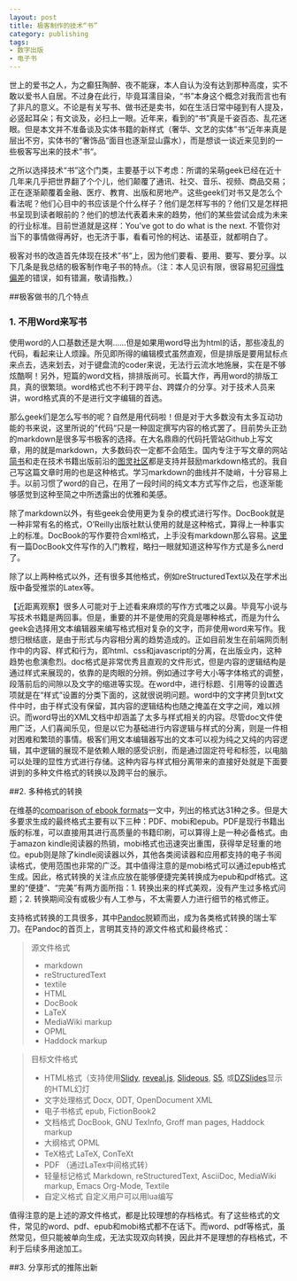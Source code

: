 ```yaml
---
layout: post
title: 极客制作的技术“书”
category: publishing
tags:
- 数字出版
- 电子书
---
```


世上的爱书之人，为之癫狂陶醉、夜不能寐，本人自认为没有达到那种高度，实不敢以爱书人自居。不过身在此行，毕竟耳濡目染，“书”本身这个概念对我而言也有了非凡的意义。不论是有关写书、做书还是卖书，如在生活日常中碰到有人提及，必竖起耳朵；有文谈及，必扫上一眼。近年来，看到的“书”真是千姿百态、乱花迷眼。但是本文并不准备谈及实体书籍的新样式（奢华、文艺的实体”书“近年来真是层出不穷，实体书的”奢饰品“面目也逐渐显山露水），而是想谈一谈近来见到的一些极客写出来的技术”书“。
<!--more-->

之所以选择技术“书”这个门类，主要基于以下考虑：所谓的呆萌geek已经在近十几年来几乎把世界翻了个个儿，他们颠覆了通讯、社交、音乐、视频、商品交易；正在逐渐颠覆着金融、医疗、教育、出版和房地产。这些geek们对书又是怎么个看法呢？他们心目中的书应该是个什么样子？他们是怎样写书的？他们又是怎样把书呈现到读者眼前的？他们的想法代表着未来的趋势，他们的某些尝试会成为未来的行业标准。目前世道就是这样：You've got to do what is the next. 不管你对当下的事情做得再好，也无济于事，看看可怜的柯达、诺基亚，就都明白了。

极客对书的改造首先体现在技术”书“上，因为他们要看、要用、要写、要分享。以下几条是我总结的极客制作电子书的特点。（注：本人见识有限，很容易犯[可得性偏差](http://baike.baidu.com/view/4544617.htm)的错误，如有错漏，敬请指教。）

##极客做书的几个特点

### 1. 不用Word来写书

使用word的人口基数还是大啊……但是如果用word导出为html的话，那些凌乱的代码，看起来让人烦躁。所见即所得的编辑模式虽然直观，但是排版是要用鼠标点来点去，选来划去，对于键盘流的coder来说，无法行云流水地施展，实在是不够炫酷啊！另外，短篇的word文档，排排版尚可。长篇大作，再用word的排版工具，真的很繁琐。word格式也不利于跨平台、跨媒介的分享。对于技术人员来讲，word格式真的不是进行文字编辑的首选。

那么geek们是怎么写书的呢？自然是用代码啦！但是对于大多数没有太多互动功能的书来说，这里所说的”代码“只是一种固定撰写内容的格式罢了。目前势头正劲的markdown是很多写书极客的选择。在大名鼎鼎的代码托管站Github上写文章，用的就是markdown，大多数码农一定都不会陌生。国内专注于写文章的网站[简书](jianshu.io)和走在技术书籍出版前沿的[图灵社区](http://www.ituring.com.cn/)都是支持并鼓励markdown格式的。我自己写这篇文章时用的也是这种格式。学习markdown的曲线并不陡峭，十分容易上手。以前习惯了word的自己，在用了一段时间的纯文本方式写作之后，也逐渐能够感觉到这种至简之中所透露出的优雅和美感。

除了markdown以外，有些geek会使用更为复杂的模式进行写作。DocBook就是一种非常有名的格式，O’Reilly出版社默认使用的就是这种格式，算得上一种事实上的标准。DocBook的写作要符合xml格式，上手没有markdown那么容易。[这里](http://soft.zdnet.com.cn/software_zone/2008/0530/893174.shtml)有一篇DocBook文件写作的入门教程，略扫一眼就知道这种写作方式是多么nerd了。

除了以上两种格式以外，还有很多其他格式，例如reStructuredText以及在学术出版中备受推崇的Latex等。

【近距离观察】很多人可能对于上述看来麻烦的写作方式嗤之以鼻。毕竟写小说与写技术书籍是两回事。但是，重要的并不是使用的究竟是哪种格式，而是为什么geek会选择用文本编辑器来编写格式相对复杂的文字，而非使用word来写作。我想归根结底，是由于形式与内容相分离的趋势造成的。正如目前发生在前端网页制作中的内容、样式和行为，即html、css和javascript的分离，在出版业内，这种趋势也愈演愈烈。doc格式是非常优秀且直观的文件形式，但是内容的逻辑结构是通过样式来展现的，依靠的是肉眼的分辨。例如通过字号大小等字体格式的调整，段落前后的间隙以及文字的缩进等实现。在word中，进行标题、引用等的设置选项就是在“样式”设置的分类下面的，这就很说明问题。word中的文字拷贝到txt文件中时，由于样式没有保留，其内容的逻辑结构也随之掩盖在文字之间，难以辨识。而word导出的XML文档中却涵盖了太多与样式相关的内容。尽管doc文件使用广泛，人们喜闻乐见，但是以它为基础进行内容逻辑与样式的分离，则是一件相对困难和繁琐的事情。极客们用文本编辑器写出的文本可以视为纯之又纯的内容逻辑，其中逻辑的展现不是依赖人眼的感受识别，而是通过固定符号和标签，以电脑可以处理的显性方式进行存储。这种内容与样式相分离带来的直接好处就是下面要讲到的多种文件格式的转换以及跨平台的展示。

##2. 多种格式的转换

在维基的[comparison of ebook formats](http://en.wikipedia.org/wiki/Comparison_of_e-book_formats)一文中，列出的格式达31种之多。但是大多要求生成的最终格式主要有以下三种：PDF、mobi和epub。PDF是现行书籍出版的标准，可以直接用其进行高质量的书籍印刷，可以算得上是一种必备格式。由于amazon kindle阅读器的热销，mobi格式也迅速突出重围，获得举足轻重的地位。epub则是除了kindle阅读器以外，其他各类阅读器和应用都支持的电子书阅读格式，使用范围也非常的广泛。其中值得注意的是mobi格式可以通过epub格式生成。因此，格式转换的关注点应放在能够便捷完美转换成为epub和pdf格式。这里的“便捷”、“完美”有两方面所指：1. 转换出来的样式美观，没有产生过多格式问题；2. 转换期间没有或极少有人工参与，不太需要人力进行细节的格式修正。

支持格式转换的工具很多，其中[Pandoc](http://johnmacfarlane.net/pandoc/)脱颖而出，成为各类格式转换的瑞士军刀。在Pandoc的首页上，言明其支持的源文件格式和最终格式：

> 源文件格式
> - markdown
> - reStructuredText
> - textile
> - HTML
> - DocBook
> - LaTeX
> - MediaWiki markup
> - OPML
> - Haddock markup

> 目标文件格式
> - HTML格式（支持使用[Slidy](http://www.w3.org/Talks/Tools/Slidy2/Overview.html#(1)), [reveal.js](http://lab.hakim.se/reveal-js/), [Slideous](http://goessner.net/articles/slideous/), [S5](http://meyerweb.com/eric/tools/s5/), 或[DZSlides](http://paulrouget.com/dzslides/)显示的HTML幻灯
> - 文字处理格式 Docx, ODT, OpenDocument XML
> - 电子书格式 epub, FictionBook2
> - 文档格式 DocBook, GNU TexInfo, Groff man pages, Haddock markup
> - 大纲格式 OPML
> - TeX格式 LaTeX, ConTeXt
> - PDF （通过LaTex中间格式转）
> - 轻量标记格式  Markdown, reStructuredText, AsciiDoc, MediaWiki markup, Emacs Org-Mode, Textile
> - 自定义格式 自定义用户可以用lua编写

值得注意的是上述的源文件格式，都是比较理想的存档格式。有了这些格式的文件，常见的word、pdf、epub和mobi格式都不在话下。而word、pdf等格式，虽然常见，但只能被单向生成，无法实现双向转换，因此并不是理想的存档格式，不利于后续多用途加工。

##3. 分享形式的推陈出新

